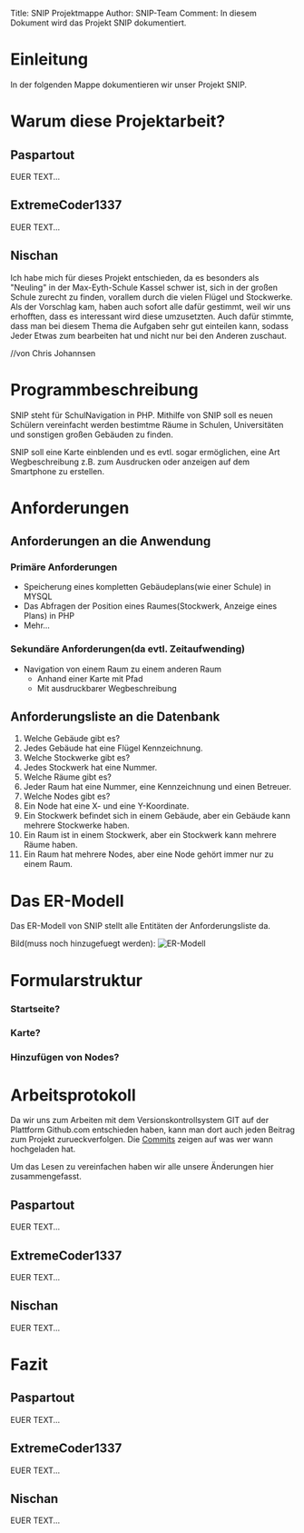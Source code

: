 Title: SNIP Projektmappe
Author: SNIP-Team
Comment: In diesem Dokument wird das 
         Projekt SNIP dokumentiert.

# Einleitung

In der folgenden Mappe dokumentieren wir unser Projekt SNIP.

# Warum diese Projektarbeit?

## Paspartout

EUER TEXT...

## ExtremeCoder1337

EUER TEXT...

## Nischan

Ich habe mich für dieses Projekt entschieden, da es besonders als "Neuling" in der 
Max-Eyth-Schule Kassel schwer ist, sich in der großen Schule zurecht zu finden,
vorallem durch die vielen Flügel und Stockwerke.
Als der Vorschlag kam, haben auch sofort alle dafür gestimmt, weil wir uns erhofften,
dass es interessant wird diese umzusetzten.
Auch dafür stimmte, dass man bei diesem Thema die Aufgaben sehr gut einteilen kann,
sodass Jeder Etwas zum bearbeiten hat und nicht nur bei den Anderen zuschaut.

//von Chris Johannsen

# Programmbeschreibung

SNIP steht für SchulNavigation in PHP.
Mithilfe von SNIP soll es neuen Schülern vereinfacht werden
bestimtme Räume in Schulen, Universitäten und sonstigen großen
Gebäuden zu finden.

SNIP soll eine Karte einblenden und es evtl. sogar ermöglichen,
eine Art Wegbeschreibung z.B. zum Ausdrucken oder anzeigen 
auf dem Smartphone zu erstellen. 

# Anforderungen

## Anforderungen an die Anwendung

### Primäre Anforderungen
- Speicherung eines kompletten Gebäudeplans(wie einer Schule) in MYSQL
- Das Abfragen der Position eines Raumes(Stockwerk, Anzeige eines Plans) in PHP
- Mehr...

### Sekundäre Anforderungen(da evtl. Zeitaufwending)
- Navigation von einem Raum zu einem anderen Raum
    - Anhand einer Karte mit Pfad
    - Mit ausdruckbarer Wegbeschreibung

## Anforderungsliste an die Datenbank

1.  Welche Gebäude gibt es?
2.  Jedes Gebäude hat eine Flügel Kennzeichnung.
3.  Welche Stockwerke gibt es?
4.  Jedes Stockwerk hat eine Nummer.
5.  Welche Räume gibt es?
6.  Jeder Raum hat eine Nummer, eine Kennzeichnung und einen Betreuer.
7.  Welche Nodes gibt es?
8.  Ein Node hat eine X- und eine Y-Koordinate.
9.  Ein Stockwerk befindet sich in einem Gebäude, aber ein Gebäude kann mehrere Stockwerke haben.
10. Ein Raum ist in einem Stockwerk, aber ein Stockwerk kann mehrere Räume haben.
11. Ein Raum hat mehrere Nodes, aber eine Node gehört immer nur zu einem Raum.

# Das ER-Modell

Das ER-Modell von SNIP stellt alle Entitäten der Anforderungsliste da.

Bild(muss noch hinzugefuegt werden):
![ER-Modell](er-modell.png "ER-Modell")

# Formularstruktur

### Startseite?

### Karte?

### Hinzufügen von Nodes?

# Arbeitsprotokoll

Da wir uns zum Arbeiten mit dem Versionskontrollsystem GIT auf der Plattform
Github.com entschieden haben, kann man dort auch jeden Beitrag zum Projekt
zurueckverfolgen. Die [Commits](https://github.com/SNIP-Team/SNIP/commits/master)
zeigen auf was wer wann hochgeladen hat.

Um das Lesen zu vereinfachen haben wir alle unsere Änderungen hier zusammengefasst.

## Paspartout

EUER TEXT...

## ExtremeCoder1337

EUER TEXT...

## Nischan

EUER TEXT...

# Fazit

## Paspartout

EUER TEXT...

## ExtremeCoder1337

EUER TEXT...

## Nischan

EUER TEXT...
